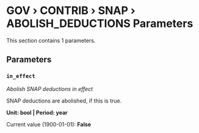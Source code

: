 # GOV › CONTRIB › SNAP › ABOLISH_DEDUCTIONS Parameters

This section contains 1 parameters.

## Parameters

### `in_effect`
*Abolish SNAP deductions in effect*

SNAP deductions are abolished, if this is true.

**Unit: bool | Period: year**

Current value (1900-01-01): **False**

